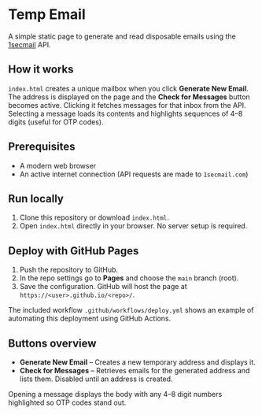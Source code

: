 # Temp Email

A simple static page to generate and read disposable emails using the [1secmail](https://www.1secmail.com/) API.

## How it works

`index.html` creates a unique mailbox when you click **Generate New Email**. The address is displayed on the page and the **Check for Messages** button becomes active. Clicking it fetches messages for that inbox from the API. Selecting a message loads its contents and highlights sequences of 4–8 digits (useful for OTP codes).

## Prerequisites

- A modern web browser
- An active internet connection (API requests are made to `1secmail.com`)

## Run locally

1. Clone this repository or download `index.html`.
2. Open `index.html` directly in your browser. No server setup is required.

## Deploy with GitHub Pages

1. Push the repository to GitHub.
2. In the repo settings go to **Pages** and choose the `main` branch (root).
3. Save the configuration. GitHub will host the page at `https://<user>.github.io/<repo>/`.

The included workflow `.github/workflows/deploy.yml` shows an example of automating this deployment using GitHub Actions.

## Buttons overview

- **Generate New Email** – Creates a new temporary address and displays it.
- **Check for Messages** – Retrieves emails for the generated address and lists them. Disabled until an address is created.

Opening a message displays the body with any 4–8 digit numbers highlighted so OTP codes stand out.
